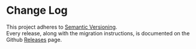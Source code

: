 # Change Log

This project adheres to [Semantic Versioning](http://semver.org/).  
Every release, along with the migration instructions, is documented on the Github [Releases](https://github.com/xabikos/vscode-javascript/releases) page.